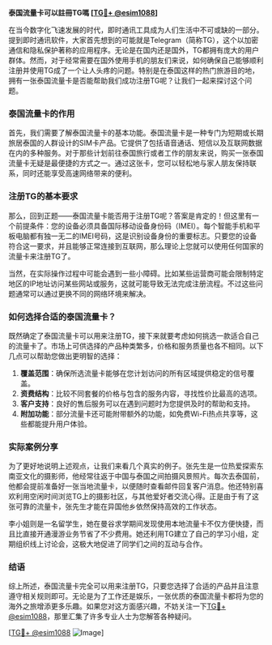 **泰国流量卡可以註冊TG嗎 [[TG💪+ @esim1088](https://t.me/s/esim1088)]**

在当今数字化飞速发展的时代，即时通讯工具成为人们生活中不可或缺的一部分。提到即时通讯软件，大家首先想到的可能就是Telegram（简称TG），这个以加密通信和隐私保护著称的应用程序。无论是在国内还是国外，TG都拥有庞大的用户群体。然而，对于经常需要在国外使用手机的朋友们来说，如何确保自己能够顺利注册并使用TG成了一个让人头疼的问题。特别是在泰国这样的热门旅游目的地，拥有一张泰国流量卡是否能帮助我们成功注册TG呢？让我们一起来探讨这个问题。

### 泰国流量卡的作用

首先，我们需要了解泰国流量卡的基本功能。泰国流量卡是一种专门为短期或长期旅居泰国的人群设计的SIM卡产品。它提供了包括语音通话、短信以及互联网数据在内的多种服务。对于那些计划前往泰国旅行或者工作的朋友来说，购买一张泰国流量卡无疑是最便捷的方式之一。通过这张卡，您可以轻松地与家人朋友保持联系，同时还能享受高速网络带来的便利。

### 注册TG的基本要求

那么，回到正题——泰国流量卡能否用于注册TG呢？答案是肯定的！但这里有一个前提条件：您的设备必须具备国际移动设备身份码（IMEI）。每个智能手机和平板电脑都有独一无二的IMEI号码，这是识别设备身份的重要标志。只要您的设备符合这一要求，并且能够正常连接到互联网，那么理论上您就可以使用任何国家的流量卡来注册TG了。

当然，在实际操作过程中可能会遇到一些小障碍。比如某些运营商可能会限制特定地区的IP地址访问某些网站或服务，这就可能导致无法完成注册流程。不过这些问题通常可以通过更换不同的网络环境来解决。

### 如何选择合适的泰国流量卡？

既然确定了泰国流量卡可以用来注册TG，接下来就要考虑如何挑选一款适合自己的流量卡了。市场上可供选择的产品种类繁多，价格和服务质量也各不相同。以下几点可以帮助您做出更明智的选择：

1. **覆盖范围**：确保所选流量卡能够在您计划访问的所有区域提供稳定的信号覆盖。
2. **资费结构**：比较不同套餐的价格与包含的服务内容，寻找性价比最高的选项。
3. **客户支持**：良好的售后服务可以在遇到问题时为您提供及时的帮助和支持。
4. **附加功能**：部分流量卡还可能附带额外的功能，如免费Wi-Fi热点共享等，这些都能提升用户体验。

### 实际案例分享

为了更好地说明上述观点，让我们来看几个真实的例子。张先生是一位热爱探索东南亚文化的摄影师，他经常往返于中国与泰国之间拍摄风景照片。每次去泰国前，他都会提前准备好一张当地流量卡，以便随时查看邮件回复客户消息。他还特别喜欢利用空闲时间浏览TG上的摄影社区，与其他爱好者交流心得。正是由于有了这张可靠的流量卡，张先生才能在异国他乡依然保持高效的工作状态。

李小姐则是一名留学生，她在曼谷求学期间发现使用本地流量卡不仅方便快捷，而且比直接开通漫游业务节省了不少费用。她还利用TG建立了自己的学习小组，定期组织线上讨论会，这极大地促进了同学们之间的互动与合作。

### 结语

综上所述，泰国流量卡完全可以用来注册TG，只要您选择了合适的产品并且注意遵守相关规则即可。无论是为了工作还是娱乐，一张优质的泰国流量卡都将为您的海外之旅增添更多乐趣。如果您对这方面感兴趣，不妨关注一下[TG💪+ @esim1088](https://t.me/s/esim1088)，那里汇集了许多专业人士为您解答各种疑问。

[[TG💪+ @esim1088](https://t.me/s/esim1088) ![Image](https://i.postimg.cc/4NQfJmqS/Snipaste-2025-05-13-00-14-12.png)]